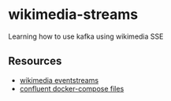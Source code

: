 # wikimedia-streams

Learning how to use kafka using wikimedia SSE

## Resources

- [wikimedia eventstreams](https://wikitech.wikimedia.org/wiki/EventStreams)
- [confluent docker-compose files](https://github.com/confluentinc/cp-docker-images)
